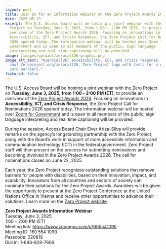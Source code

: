 ```yaml
---
layout: post
title: Join Us for an Information Webinar on the Zero Project Awards 2026
date: 2025-05-19
excerpt: The U.S. Access Board will be hosting a joint webinar with the Zero
  Project on Tuesday, June 3, 2025, from 1:00 – 2:00 PM (ET), to provide an
  overview of the Zero Project Awards 2026. Focusing on innovations in
  Accessibility, ICT, and Crisis Response, the Zero Project Call for Nominations
  2026 opened today. The information webinar will be hosted over Zoom for
  Government and is open to all members of the public; sign language
  interpreting and real time captioning will be provided . . .
image: /images/uploads/zerocall26-graphic.png
image_alt_text: "#ZeroCall26: accessibility, ICT, and crisis response. Nominate
  now! Zeroproject.org/zerocall26. Zero Project logo with text: for a world with
  zero barriers."
featured: false
---
```

The U.S. Access Board will be hosting a joint webinar with the Zero Project on **Tuesday, June 3, 2025, from 1:00 – 2:00 PM (ET)**, to provide an overview of the [Zero Project Awards 2026](https://zeroproject.org/research/zero-project-call-for-nominations-2026). Focusing on innovations in **Accessibility, ICT, and Crisis Response**, the Zero Project Call for Nominations 2026 opened today. The information webinar will be hosted over [Zoom for Government](https://www.zoomgov.com/j/1605541090) and is open to all members of the public; sign language interpreting and real time captioning will be provided.

During the session, Access Board Chair Elver Ariza-Silva will provide remarks on the agency’s longstanding partnership with the Zero Project, along with the Board’s work in support of more accessible information and communication technology (ICT) in the federal government. Zero Project staff will then present on the process for submitting nominations and becoming involved in the Zero Project Awards 2026. The call for nominations closes on June 22, 2025.

Each year, the Zero Project recognizes outstanding solutions that remove barriers for people with disabilities, based on their innovation, impact, and scalability. Innovators from all countries and sectors of society can nominate their solutions for the Zero Project Awards. Awardees will be given the opportunity to present at the Zero Project Conference at the United Nations Office in Vienna and receive other opportunities to advance their solutions. Learn more on the [Zero Project website](https://zeroproject.org/).

**Zero Project Awards Information Webinar**\
Tuesday, June 3, 2025\
1:00 – 2:00 PM (ET)\
Meeting link: <https://www.zoomgov.com/j/1605541090>\
Meeting ID: 160 554 1090\
Passcode: 320819\
Dial in: 1-646-828-7666
